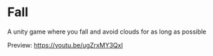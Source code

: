 # Fall
A unity game where you fall and avoid clouds for as long as possible


Preview:
https://youtu.be/ugZrxMY3QxI
